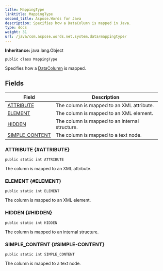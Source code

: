 ```yaml
---
title: MappingType
linktitle: MappingType
second_title: Aspose.Words for Java
description: Specifies how a DataColumn is mapped in Java.
type: docs
weight: 31
url: /java/com.aspose.words.net.system.data/mappingtype/
---
```


**Inheritance:**
java.lang.Object
```
public class MappingType
```

Specifies how a [DataColumn](../../com.aspose.words.net.system.data/datacolumn/) is mapped.
## Fields

| Field | Description |
| --- | --- |
| [ATTRIBUTE](#ATTRIBUTE) | The column is mapped to an XML attribute. |
| [ELEMENT](#ELEMENT) | The column is mapped to an XML element. |
| [HIDDEN](#HIDDEN) | The column is mapped to an internal structure. |
| [SIMPLE_CONTENT](#SIMPLE-CONTENT) | The column is mapped to a text node. |
### ATTRIBUTE {#ATTRIBUTE}
```
public static int ATTRIBUTE
```


The column is mapped to an XML attribute.

### ELEMENT {#ELEMENT}
```
public static int ELEMENT
```


The column is mapped to an XML element.

### HIDDEN {#HIDDEN}
```
public static int HIDDEN
```


The column is mapped to an internal structure.

### SIMPLE_CONTENT {#SIMPLE-CONTENT}
```
public static int SIMPLE_CONTENT
```


The column is mapped to a text node.

